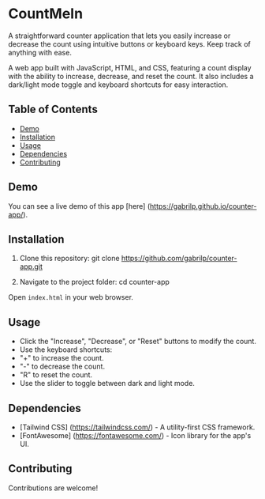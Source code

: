 # CountMeIn
A straightforward counter application that lets you easily increase or decrease the count using intuitive buttons or keyboard keys. Keep track of anything with ease.

A web app built with JavaScript, HTML, and CSS, featuring a count display with the ability to increase, decrease, and reset the count. It also includes a dark/light mode toggle and keyboard shortcuts for easy interaction.

## Table of Contents
- [Demo](#demo)
- [Installation](#installation)
- [Usage](#usage)
- [Dependencies](#dependencies)
- [Contributing](#contributing)

## Demo
You can see a live demo of this app [here] (https://gabrilp.github.io/counter-app/).

## Installation
1. Clone this repository: git clone https://github.com/gabrilp/counter-app.git

2. Navigate to the project folder: cd counter-app

Open `index.html` in your web browser.

## Usage
- Click the "Increase", "Decrease", or "Reset" buttons to modify the count.
- Use the keyboard shortcuts:
- "+" to increase the count.
- "-" to decrease the count.
- "R" to reset the count.
- Use the slider to toggle between dark and light mode.

## Dependencies
- [Tailwind CSS] (https://tailwindcss.com/) - A utility-first CSS framework.
- [FontAwesome] (https://fontawesome.com/) - Icon library for the app's UI.

## Contributing
Contributions are welcome!
